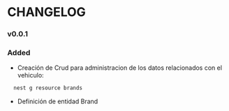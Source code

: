 # CHANGELOG

### v0.0.1

### Added

* Creación de Crud para administracion de los datos relacionados con el vehiculo:
```bash
  nest g resource brands
```
* Definición de entidad Brand